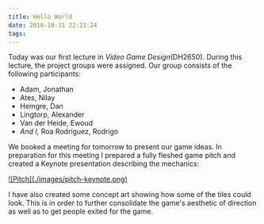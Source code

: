 ```yaml
---
title: Hello World
date: 2016-10-31 22:23:24
tags:
---
```


Today was our first lecture in _Video Game Design_(DH2650). During this lecture, the project groups were assigned. Our group consists of the following participants:

+ Adam, Jonathan
+ Ates, Nilay
+ Hemgre, Dan
+ Lingtorp, Alexander
+ Van der Heide, Ewoud
+ _And I,_ Roa Rodríguez, Rodrigo

We booked a meeting for tomorrow to present our game ideas. In preparation for this meeting I prepared a fully fleshed game pitch and created a Keynote presentation describing the mechanics:

<a href="https://www.icloud.com/keynote/0Cdq5TO-FruJClMEa9GtM-tKA#DH2650Pitch" class="fancybox" target="_blank" rel="external">
![Pitch](./images/pitch-keynote.png)
</a>

I have also created some concept art showing how some of the tiles could look. This is in order to further consolidate the game's aesthetic of direction as well as to get people exited for the game.
